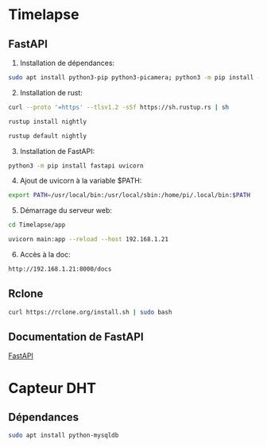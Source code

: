 # Timelapse

## FastAPI

1. Installation de dépendances:
```bash
sudo apt install python3-pip python3-picamera; python3 -m pip install --upgrade pip bcrypt
```

2. Installation de rust:
```bash
curl --proto '=https' --tlsv1.2 -sSf https://sh.rustup.rs | sh

rustup install nightly

rustup default nightly
```

3. Installation de FastAPI:
```bash
python3 -m pip install fastapi uvicorn
```

4. Ajout de uvicorn à la variable $PATH:
```bash
export PATH=/usr/local/bin:/usr/local/sbin:/home/pi/.local/bin:$PATH
```

5. Démarrage du serveur web:
```bash
cd Timelapse/app

uvicorn main:app --reload --host 192.168.1.21
```

6. Accès à la doc:
```bash
http://192.168.1.21:8000/docs
```

## Rclone

```bash
curl https://rclone.org/install.sh | sudo bash
```


## Documentation de FastAPI

[FastAPI](https://fastapi.tiangolo.com/)

# Capteur DHT

## Dépendances

```bash
sudo apt install python-mysqldb
```
